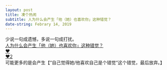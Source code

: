```yaml
---
layout: post
title: 凑个热闹
subtitle: 人为什么会产生「他（她）也喜欢你」这种错觉？
date-string: Febrary 14, 2019
---
```


少说一句成遗憾，多说一句成打扰。<br>
<a href="https://www.zhihu.com/question/28391909">人为什么会产生「他（她）也喜欢你」这种错觉？</a><br>
<a href="https://www.zhihu.com/question/40524594">❤</a><br>
<a href="https://www.zhihu.com/question/30412614/answer/124508726">❤2</a><br>
可能更多的是会产生【“自己觉得她/他喜欢自己是个错觉“这个错觉，最后放弃。】
